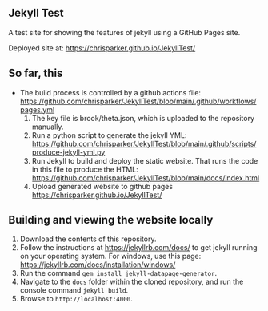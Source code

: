 ## Jekyll Test

A test site for showing the features of jekyll using a GitHub Pages site.

Deployed site at: https://chrisparker.github.io/JekyllTest/

## So far, this

- The build process is controlled by a github actions file: https://github.com/chrisparker/JekyllTest/blob/main/.github/workflows/pages.yml
   1. The key file is brook/theta.json, which is uploaded to the repository manually.
   2. Run a python script to generate the jekyll YML: https://github.com/chrisparker/JekyllTest/blob/main/.github/scripts/produce-jekyll-yml.py
   3. Run Jekyll to build and deploy the static website. That runs the code in this file to produce the HTML: https://github.com/chrisparker/JekyllTest/blob/main/docs/index.html
   4. Upload generated website to github pages https://chrisparker.github.io/JekyllTest/

## Building and viewing the website locally

1. Download the contents of this repository.
2. Follow the instructions at https://jekyllrb.com/docs/ to get jekyll running on your operating system. For windows, use this page: https://jekyllrb.com/docs/installation/windows/
3. Run the command `gem install jekyll-datapage-generator`.
4. Navigate to the `docs` folder within the cloned repository, and run the console command `jekyll build`. 
5. Browse to `http://localhost:4000`.